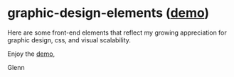 # graphic-design-elements ([demo](https://zenglenn42.github.io/graphic-design-elements/))

Here are some front-end elements that reflect my growing appreciation for graphic design, css, and visual scalability.

Enjoy the [demo](https://zenglenn42.github.io/graphic-design-elements/),

Glenn
